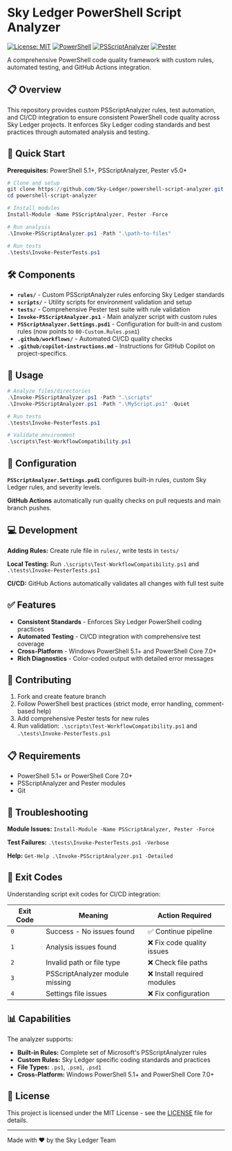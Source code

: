 # Sky Ledger PowerShell Script Analyzer

[![License: MIT](https://img.shields.io/badge/License-MIT-yellow.svg)](https://opensource.org/licenses/MIT)
[![PowerShell](https://img.shields.io/badge/PowerShell-5.1+-blue.svg)](https://github.com/PowerShell/PowerShell)
[![PSScriptAnalyzer](https://img.shields.io/badge/PSScriptAnalyzer-Latest-green.svg)](https://github.com/PowerShell/PSScriptAnalyzer)
[![Pester](https://img.shields.io/badge/Pester-5.0+-orange.svg)](https://pester.dev/)

A comprehensive PowerShell code quality framework with custom rules, automated testing, and GitHub Actions integration.

## 📋 Overview

This repository provides custom PSScriptAnalyzer rules, test automation, and CI/CD integration to ensure consistent PowerShell code quality across Sky Ledger projects. It enforces Sky Ledger coding standards and best practices through automated analysis and testing.

## 🚀 Quick Start

**Prerequisites:** PowerShell 5.1+, PSScriptAnalyzer, Pester v5.0+

```powershell
# Clone and setup
git clone https://github.com/Sky-Ledger/powershell-script-analyzer.git
cd powershell-script-analyzer

# Install modules
Install-Module -Name PSScriptAnalyzer, Pester -Force

# Run analysis
.\Invoke-PSScriptAnalyzer.ps1 -Path ".\path-to-files"

# Run tests
.\tests\Invoke-PesterTests.ps1
```

## 🛠️ Components

- **`rules/`** - Custom PSScriptAnalyzer rules enforcing Sky Ledger standards
- **`scripts/`** - Utility scripts for environment validation and setup
- **`tests/`** - Comprehensive Pester test suite with rule validation
- **`Invoke-PSScriptAnalyzer.ps1`** - Main analyzer script with custom rules
- **`PSScriptAnalyzer.Settings.psd1`** - Configuration for built-in and custom rules (now points to `00-Custom.Rules.psm1`)
- **`.github/workflows/`** - Automated CI/CD quality checks
- **`.github/copilot-instructions.md`** - Instructions for GitHub Copilot on project-specifics.

## 📖 Usage

```powershell
# Analyze files/directories
.\Invoke-PSScriptAnalyzer.ps1 -Path ".\scripts"
.\Invoke-PSScriptAnalyzer.ps1 -Path ".\MyScript.ps1" -Quiet

# Run tests
.\tests\Invoke-PesterTests.ps1

# Validate environment
.\scripts\Test-WorkflowCompatibility.ps1
```

## 🔧 Configuration

**`PSScriptAnalyzer.Settings.psd1`** configures built-in rules, custom Sky Ledger rules, and severity levels.

**GitHub Actions** automatically run quality checks on pull requests and main branch pushes.

## 💻 Development

**Adding Rules:** Create rule file in `rules/`, write tests in `tests/`

**Local Testing:** Run `.\scripts\Test-WorkflowCompatibility.ps1` and `.\tests\Invoke-PesterTests.ps1`

**CI/CD:** GitHub Actions automatically validates all changes with full test suite

## ✅ Features

- **Consistent Standards** - Enforces Sky Ledger PowerShell coding practices
- **Automated Testing** - CI/CD integration with comprehensive test coverage
- **Cross-Platform** - Windows PowerShell 5.1+ and PowerShell Core 7.0+
- **Rich Diagnostics** - Color-coded output with detailed error messages

## 🤝 Contributing

1. Fork and create feature branch
2. Follow PowerShell best practices (strict mode, error handling, comment-based help)
3. Add comprehensive Pester tests for new rules
4. Run validation: `.\scripts\Test-WorkflowCompatibility.ps1` and `.\tests\Invoke-PesterTests.ps1`

## 📋 Requirements

- PowerShell 5.1+ or PowerShell Core 7.0+
- PSScriptAnalyzer and Pester modules
- Git

## 🐛 Troubleshooting

**Module Issues:** `Install-Module -Name PSScriptAnalyzer, Pester -Force`

**Test Failures:** `.\tests\Invoke-PesterTests.ps1 -Verbose`

**Help:** `Get-Help .\Invoke-PSScriptAnalyzer.ps1 -Detailed`

## 🎯 Exit Codes

Understanding script exit codes for CI/CD integration:

| Exit Code | Meaning | Action Required |
|-----------|---------|-----------------|
| `0` | Success - No issues found | ✅ Continue pipeline |
| `1` | Analysis issues found | ❌ Fix code quality issues |
| `2` | Invalid path or file type | ❌ Check file paths |
| `3` | PSScriptAnalyzer module missing | ❌ Install required modules |
| `4` | Settings file issues | ❌ Fix configuration |

## 📊 Capabilities

The analyzer supports:

- **Built-in Rules:** Complete set of Microsoft's PSScriptAnalyzer rules
- **Custom Rules:** Sky Ledger specific coding standards and practices
- **File Types:** `.ps1`, `.psm1`, `.psd1`
- **Cross-Platform:** Windows PowerShell 5.1+ and PowerShell Core 7.0+

## 📄 License

This project is licensed under the MIT License - see the [LICENSE](LICENSE) file for details.

---

Made with ❤️ by the Sky Ledger Team
